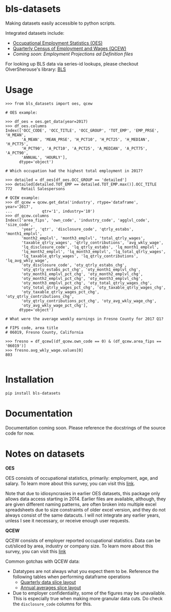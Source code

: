# bls-datasets
Making datasets easily accessible to python scripts.



Integrated datasets include:
- [Occupational Employment Statistics (OES)](https://www.bls.gov/oes/)
- [Quarterly Census of Employment and Wages (QCEW)](https://www.bls.gov/cew/)
- *Coming soon: Employment Projections ad Definition files*

For looking up BLS data via series-id lookups, please checkout OlverSherouse's library: [BLS](https://github.com/OliverSherouse/bls)
# Usage

```
>>> from bls_datasets import oes, qcew

# OES example:

>>> df_oes = oes.get_data(year=2017)
>>> df_oes.columns
Index(['OCC_CODE', 'OCC_TITLE', 'OCC_GROUP', 'TOT_EMP', 'EMP_PRSE', 'H_MEAN',
       'A_MEAN', 'MEAN_PRSE', 'H_PCT10', 'H_PCT25', 'H_MEDIAN', 'H_PCT75',
       'H_PCT90', 'A_PCT10', 'A_PCT25', 'A_MEDIAN', 'A_PCT75', 'A_PCT90',
       'ANNUAL', 'HOURLY'],
      dtype='object')

# Which occupation had the highest total employment in 2017?

>>> detailed = df_oes[df_oes.OCC_GROUP == 'detailed']
>>> detailed[detailed.TOT_EMP == detailed.TOT_EMP.max()].OCC_TITLE
772    Retail Salespersons

# QCEW example:
>>> df_qcew = qcew.get_data('industry', rtype='dataframe', year='2017',
...             qtr='1', industry='10')
>>> df_qcew.columns
Index(['area_fips', 'own_code', 'industry_code', 'agglvl_code', 'size_code',
       'year', 'qtr', 'disclosure_code', 'qtrly_estabs', 'month1_emplvl',
       'month2_emplvl', 'month3_emplvl', 'total_qtrly_wages',
       'taxable_qtrly_wages', 'qtrly_contributions', 'avg_wkly_wage',
       'lq_disclosure_code', 'lq_qtrly_estabs', 'lq_month1_emplvl',
       'lq_month2_emplvl', 'lq_month3_emplvl', 'lq_total_qtrly_wages',
       'lq_taxable_qtrly_wages', 'lq_qtrly_contributions', 'lq_avg_wkly_wage',
       'oty_disclosure_code', 'oty_qtrly_estabs_chg',
       'oty_qtrly_estabs_pct_chg', 'oty_month1_emplvl_chg',
       'oty_month1_emplvl_pct_chg', 'oty_month2_emplvl_chg',
       'oty_month2_emplvl_pct_chg', 'oty_month3_emplvl_chg',
       'oty_month3_emplvl_pct_chg', 'oty_total_qtrly_wages_chg',
       'oty_total_qtrly_wages_pct_chg', 'oty_taxable_qtrly_wages_chg',
       'oty_taxable_qtrly_wages_pct_chg', 'oty_qtrly_contributions_chg',
       'oty_qtrly_contributions_pct_chg', 'oty_avg_wkly_wage_chg',
       'oty_avg_wkly_wage_pct_chg'],
      dtype='object')

# What were the average weekly earnings in Fresno County for 2017 Q1?

# FIPS code, area title
# 06019, Fresno County, California

>>> fresno = df_qcew[(df_qcew.own_code == 0) & (df_qcew.area_fips == '06019')]
>>> fresno.avg_wkly_wage.values[0]
803


```

# Installation
`pip install bls-datasets`

# Documentation
Documentation coming soon. Please reference the docstrings of the source code for now.


# Notes on datasets


**OES**

OES consists of occupational statistics, primarily: employment, age, and salary. To learn more about this survey, you can visit this [link](https://www.bls.gov/oes/oes_emp.htm).

Note that due to idiosyncrasies in earlier OES datasets, this package only allows data access starting in 2014. Earlier files are available, although, they are given different naming patterns, are often broken into multiple excel spreadsheets due to size constraints of older excel version, and they do not always consist of the same datacuts. I will not integrate any earlier years, unless I see it necessary, or receive enough user requests.

**QCEW**

QCEW consists of employer reported occupational statistics. Data can be cut/sliced by area, industry or company size. To learn more about this survey, you can visit this [link](https://www.bls.gov/cew/)


Common gotchas with QCEW data:
- Datatypes are not always what you expect them to be. Reference the following tables when performing dataframe operations
  - [Quarterly data slice layout](https://data.bls.gov/cew/doc/access/csv_data_slices.htm##QTR_LAYOUT)
  - [Annual averages slice layout](https://data.bls.gov/cew/doc/access/csv_data_slices.htm##ANNUAL_LAYOUT)
- Due to employer confidentiality, some of the figures may be unavailable. This is especially true when making more granular data cuts. Do check the `disclosure_code` columns for this.
